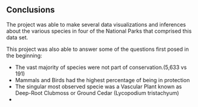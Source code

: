 ## Conclusions

The project was able to make several data visualizations and inferences about the various species in four of the National Parks that comprised this data set.

This project was also able to answer some of the questions first posed in the beginning:
- The vast majority of species were not part of conservation.(5,633 vs 191)
- Mammals and Birds had the highest percentage of being in protection
- The singular most observed specie was a Vascular Plant known as Deep-Root Clubmoss or Ground Cedar (Lycopodium tristachyum)
- 
